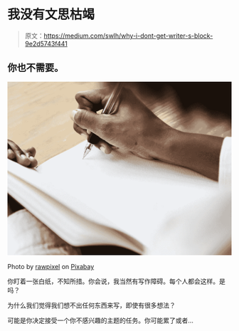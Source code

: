 # 我没有文思枯竭

> 原文：<https://medium.com/swlh/why-i-dont-get-writer-s-block-9e2d5743f441>

## 你也不需要。

![](img/8904da38058a58517c11f2011f0ecc72.png)

Photo by [rawpixel](https://pixabay.com/users/rawpixel-4283981/) on [Pixabay](https://pixabay.com/photos/address-african-african-american-3368238/)

你盯着一张白纸，不知所措。你会说，我当然有写作障碍。每个人都会这样。是吗？

为什么我们觉得我们想不出任何东西来写，即使有很多想法？

可能是你决定接受一个你不感兴趣的主题的任务。你可能累了或者…